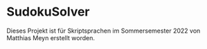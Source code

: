 # SudokuSolver
Dieses Projekt ist für Skriptsprachen im Sommersemester 2022 von Matthias Meyn erstellt worden.
